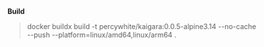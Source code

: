 **Build**

> docker buildx build -t percywhite/kaigara:0.0.5-alpine3.14 --no-cache --push --platform=linux/amd64,linux/arm64 .
